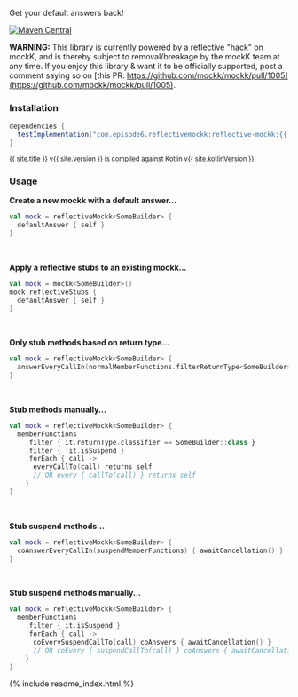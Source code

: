 Get your default answers back!

[![Maven Central](https://img.shields.io/maven-central/v/com.episode6.reflectivemockk/reflective-mockk.svg?style=flat-square)](http://search.maven.org/#search%7Cga%7C1%7Cg%3A%22com.episode6.reflectivemockk2%22)

**WARNING:** This library is currently powered by a
reflective ["hack"](https://github.com/episode6/reflective-mockk/blob/main/src/commonMain/kotlin/com/episode6/reflectivemockk/TheHack.kt)
on mockK, and is thereby subject to removal/breakage by the mockK
team at any time. If you enjoy this library & want it to be officially supported, post a comment saying so
on [this PR: https://github.com/mockk/mockk/pull/1005](https://github.com/mockk/mockk/pull/1005).

### Installation

```groovy
dependencies {
  testImplementation("com.episode6.reflectivemockk:reflective-mockk:{{ site.version }}")
}
```

<sub>{{ site.title }} v{{ site.version }} is compiled against Kotlin v{{ site.kotlinVersion }}</sub>

### Usage

**Create a new mockk with a default answer...**

```kotlin
val mock = reflectiveMockk<SomeBuilder> {
  defaultAnswer { self }
}
```

<br/>

**Apply a reflective stubs to an existing mockk...**

```kotlin
val mock = mockk<SomeBuilder>()
mock.reflectiveStubs {
  defaultAnswer { self }
}
```

<br/>

**Only stub methods based on return type...**

```kotlin
val mock = reflectiveMockk<SomeBuilder> {
  answerEveryCallIn(normalMemberFunctions.filterReturnType<SomeBuilder>()) { self }
}
```

<br/>

**Stub methods manually...**

```kotlin
val mock = reflectiveMockk<SomeBuilder> {
  memberFunctions
    .filter { it.returnType.classifier == SomeBuilder::class }
    .filter { !it.isSuspend }
    .forEach { call ->
      everyCallTo(call) returns self
      // OR every { callTo(call) } returns self
    }
}
```

<br/>

**Stub suspend methods...**

```kotlin
val mock = reflectiveMockk<SomeBuilder> {
  coAnswerEveryCallIn(suspendMemberFunctions) { awaitCancellation() }
}
```

<br/>

**Stub suspend methods manually...**

```kotlin
val mock = reflectiveMockk<SomeBuilder> {
  memberFunctions
    .filter { it.isSuspend }
    .forEach { call ->
      coEverySuspendCallTo(call) coAnswers { awaitCancellation() }
      // OR coEvery { suspendCallTo(call) } coAnswers { awaitCancellation() }
    }
}
```

{% include readme_index.html %}

